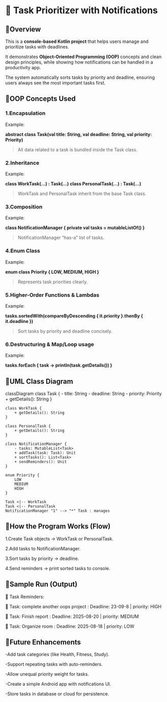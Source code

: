 # 🎯 Task Prioritizer with Notifications
## 📌Overview

This is a **console-based Kotlin project** that helps users manage and prioritize tasks with deadlines.

It demonstrates **Object-Oriented Programming (OOP)** concepts and clean design principles, while showing how notifications can be handled in a productivity app.

The system automatically sorts tasks by priority and deadline, ensuring users always see the most important tasks first.

## 📌OOP Concepts Used

### 1.Encapsulation
Example:

**abstract class Task(val title: String, val deadline: String, val priority: Priority)**


> All data related to a task is bundled inside the Task class.

### 2.Inheritance
Example:

**class WorkTask(...) : Task(...)
class PersonalTask(...) : Task(...)**


> WorkTask and PersonalTask inherit from the base Task class.

### 3.Composition
Example:

**class NotificationManager { private val tasks = mutableListOf<Task>() }**


> NotificationManager “has-a” list of tasks.

### 4.Enum Class
Example:

**enum class Priority { LOW, MEDIUM, HIGH }**


> Represents task priorities clearly.

### 5.Higher-Order Functions & Lambdas
Example:

**tasks.sortedWith(compareByDescending<Task> { it.priority }.thenBy { it.deadline })**


>Sort tasks by priority and deadline concisely.

### 6.Destructuring & Map/Loop usage
Example:

**tasks.forEach { task -> println(task.getDetails()) }**

## 📌UML Class Diagram
classDiagram
    class Task {
        - title: String
        - deadline: String
        - priority: Priority
        + getDetails(): String
    }

    class WorkTask {
        + getDetails(): String
    }

    class PersonalTask {
        + getDetails(): String
    }

    class NotificationManager {
        - tasks: MutableList<Task>
        + addTask(task: Task): Unit
        + sortTasks(): List<Task>
        + sendReminders(): Unit
    }

    enum Priority {
        LOW
        MEDIUM
        HIGH
    }

    Task <|-- WorkTask
    Task <|-- PersonalTask
    NotificationManager "1" --> "*" Task : manages

## 📌How the Program Works (Flow)

1.Create Task objects → WorkTask or PersonalTask.

2.Add tasks to NotificationManager.

3.Sort tasks by priority → deadline.

4.Send reminders → print sorted tasks to console.

## 📌Sample Run (Output)

📢 Task Reminders:

   🔔 Task: complete another oops project : Deadline: 23-09-8 | priority: HIGH
   
   🔔 Task: Finish report : Deadline: 2025-08-20 | priority: MEDIUM
   
   🔔 Task: Organize room : Deadline: 2025-08-18 | priority: LOW

## 📌Future Enhancements

-Add task categories (like Health, Fitness, Study).

-Support repeating tasks with auto-reminders.

-Allow unequal priority weight for tasks.

-Create a simple Android app with notifications UI.

-Store tasks in database or cloud for persistence.
